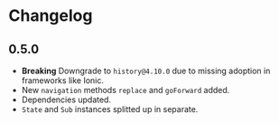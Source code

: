 # Changelog

## 0.5.0

* **Breaking** Downgrade to `history@4.10.0` due to missing adoption in frameworks like Ionic.
* New `navigation` methods `replace` and `goForward` added.
* Dependencies updated.
* `State` and `Sub` instances splitted up in separate.
